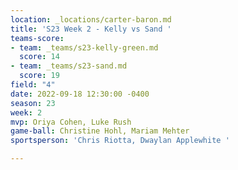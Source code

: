 ```yaml
---
location: _locations/carter-baron.md
title: 'S23 Week 2 - Kelly vs Sand '
teams-score:
- team: _teams/s23-kelly-green.md
  score: 14
- team: _teams/s23-sand.md
  score: 19
field: "4"
date: 2022-09-18 12:30:00 -0400
season: 23
week: 2
mvp: Oriya Cohen, Luke Rush
game-ball: Christine Hohl, Mariam Mehter
sportsperson: 'Chris Riotta, Dwaylan Applewhite '

---
```


